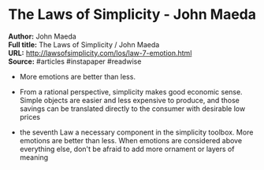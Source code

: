 # The Laws of Simplicity - John Maeda

**Author:** John Maeda  
**Full title:** The Laws of Simplicity / John Maeda  
**URL:** http://lawsofsimplicity.com/los/law-7-emotion.html  
**Source:** #articles #instapaper #readwise

- More emotions are better than less. 
   
- From a rational perspective, simplicity makes good economic sense. Simple objects are easier and less expensive to produce, and those savings can be translated directly to the consumer with desirable low prices 
   
- the seventh Law a necessary component in the simplicity toolbox. More emotions are better than less. When emotions are considered above everything else, don't be afraid to add more ornament or layers of meaning 
   
